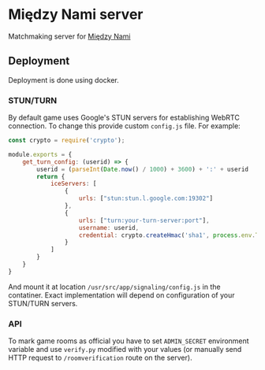 # Między Nami server
Matchmaking server for [Między Nami](https://github.com/SU-ULO/miedzy-nami)

## Deployment
Deployment is done using docker.

### STUN/TURN
By default game uses Google's STUN servers for establishing WebRTC connection.
To change this provide custom `config.js` file.
For example:
```js
const crypto = require('crypto');

module.exports = {
	get_turn_config: (userid) => {
		userid = (parseInt(Date.now() / 1000) + 3600) + ':' + userid
		return {
			iceServers: [
				{
					urls: ["stun:stun.l.google.com:19302"]
				},
				{
					urls: ["turn:your-turn-server:port"],
					username: userid,
					credential: crypto.createHmac('sha1', process.env.TURN_SECRET).update(userid).digest('base64')
				}
			]
		}
	}
}
```
And mount it at location `/usr/src/app/signaling/config.js` in the contatiner.
Exact implementation will depend on configuration of your STUN/TURN servers.

### API
To mark game rooms as official you have to set `ADMIN_SECRET` environment variable and use `verify.py` modified with your values (or manually send HTTP request to `/roomverification` route on the server).

